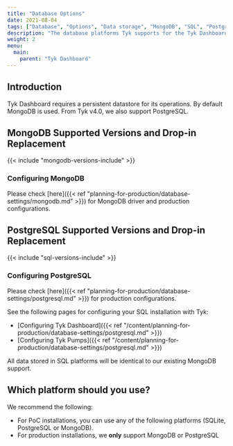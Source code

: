 ```yaml
---
title: "Database Options"
date: 2021-08-04
tags: ["Database", "Options", "Data storage", "MongoDB", "SQL", "PostgreSQL", "Dashboard"]
description: "The database platforms Tyk supports for the Tyk Dashboard"
weight: 2
menu:
  main:
    parent: "Tyk Dashboard"
---
```


## Introduction

Tyk Dashboard requires a persistent datastore for its operations. By default MongoDB is used. From Tyk v4.0, we also support PostgreSQL.

## MongoDB Supported Versions and Drop-in Replacement

{{< include "mongodb-versions-include" >}}

### Configuring MongoDB

Please check [here]({{< ref "planning-for-production/database-settings/mongodb.md" >}}) for MongoDB driver and production configurations.

## PostgreSQL Supported Versions and Drop-in Replacement

{{< include "sql-versions-include" >}}

### Configuring PostgreSQL

Please check [here]({{< ref "planning-for-production/database-settings/postgresql.md" >}}) for production configurations.

See the following pages for configuring your SQL installation with Tyk:

- [Configuring Tyk Dashboard]({{< ref "/content/planning-for-production/database-settings/postgresql.md" >}})
- [Configuring Tyk Pumps]({{< ref "/content/planning-for-production/database-settings/postgresql.md" >}})

All data stored in SQL platforms will be identical to our existing MongoDB support.

## Which platform should you use?

We recommend the following:

- For PoC installations, you can use any of the following platforms (SQLite, PostgreSQL or MongoDB).
- For production installations, we **only** support MongoDB or PostgreSQL

